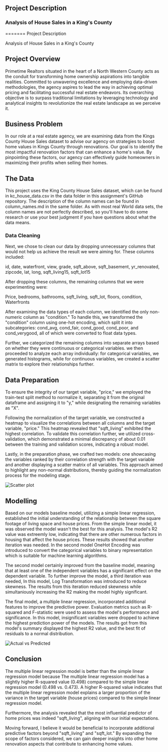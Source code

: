 
## Project Description
### Analysis of House Sales in a King's County
=======
Project Description

Analysis of House Sales in a King's County

## Project Overview
Primetime Realtors situated in the heart of a North Western County acts as the conduit for transforming home ownership aspirations into tangible realities. Committed to unwavering excellence and employing data-driven methodologies, the agency aspires to lead the way in achieving optimal pricing and facilitating successful real estate endeavors. Its overarching objective is to surpass traditional limitations by leveraging technology and analytical insights to revolutionize the real estate landscape as we perceive it.


## Business Problem

In our role at a real estate agency, we are examining data from the Kings County House Sales dataset to advise our agency on strategies to boost home values in Kings County through renovations. Our goal is to identify the most impactful renovation factors that can enhance a home's value. By pinpointing these factors, our agency can effectively guide homeowners in maximizing their profits when selling their homes.


## The Data

This project uses the King County House Sales dataset, which can be found in kc_house_data.csv in the data folder in this assignment's GitHub repository. The description of the column names can be found in column_names.md in the same folder. As with most real World data sets, the column names are not perfectly described, so you'll have to do some research or use your best judgment if you have questions about what the data means.

### Data Cleaning

Next, we chose to clean our data by dropping unnecessary columns that would not help us achieve the result we were aiming for. These columns included:

id,
date,
waterfront,
view,
grade,
sqft_above,
sqft_basement,
yr_renovated,
zipcode,
lat,
long,
sqft_living15,
sqft_lot15

After dropping these columns, the remaining columns that we were experimenting were:

Price,
bedrooms,
bathrooms,
sqft_living,
sqft_lot,
floors,
condition,
Waterfronts

 
After examining the data types of each column, we identified the only non-numeric column as "condition." To handle this, we transformed the "condition" column using one-hot encoding, which split it into subcategories: cond_avg, cond_fair, cond_good, cond_poor, and cond_verygood, all of which were converted to float data types.

Further, we categorized the remaining columns into separate arrays based on whether they were continuous or categorical variables. we then proceeded to analyze each array individually: for categorical variables, we generated histograms, while for continuous variables, we created a scatter matrix to explore their relationships further.


## Data Preparation


To ensure the integrity of our target variable, "price," we employed the train-test split method to normalize it, separating it from the original dataframe and assigning it to "y," while designating the remaining variables as "X".

Following the normalization of the target variable, we constructed a heatmap to visualize the correlations between all columns and the target variable, "price." This heatmap revealed that "sqft_living" exhibited the highest correlation. To validate this correlation further, we  utilized cross-validation, which demonstrated a minimal discrepancy of about 0.01 between the training and validation scores, indicating a robust model.

Lastly, in the preparation phase, we crafted two models: one showcasing the variables ranked by their correlation strength with the target variable and another displaying a scatter matrix of all variables. This approach aimed to highlight any non-normal distributions, thereby guiding the normalization process for the modeling stage.

![Scatter plot](image-3.png)

## Modelling


Based on our models baseline model, utilizing a simple linear regression, established the initial understanding of the relationship between the square footage of living space and house prices. From the simple linear model, it was observed the model wasn't the best for this analysis. The model's R2 value was extreemly low, indicating that there are other numerous factors in housing that affect the house prices. These results showed that another iteration was needed. In the second model OneHot Encoding was introduced to convert the categorical variables to binary representation which is suitable for machine learning algorithms. 

The second model certainly improved from the baseline model, meaning that at least one of the independent variables has a significant effect on the dependent variable. To further improve the model, a third iteration was needed, In this model, Log Transformation was introduced to reduce skewness. The results from this iteration reduced skewness while simultaniously increasing the R2 making the model highly significant. 

The final model, a multiple linear regression, incorporated additional features to improve the predictive power. Evaluation metrics such as R-squared and F-statistic were used to assess the model's performance and significance. In this model, insignificant variables were dropped to achieve the highest prediction power of the models. The results got from this model's summary displayed the highest R2 value, and the best fit of residuals to a normal distribution.

![Actual vs Predicted](image-4.png)


## Conclusion

 The multiple linear regression model is better than the simple linear regression model because The multiple linear regression model has a slightly higher R-squared value (0.498) compared to the simple linear regression model (0.498 vs. 0.473). A higher R-squared value indicates that the multiple linear regression model explains a larger proportion of the variance in the target variable (house prices) compared to the simple linear regression model.

 Furthermore, the analysis revealed that the most influential predictor of home prices was indeed "sqft_living", aligning with our initial expectations. 

 Moving forward, I believe it would be beneficial to incorporate additional predictive factors beyond "sqft_living" and "sqft_lot." By expanding the scope of factors considered, we can gain deeper insights into other home renovation aspects that contribute to enhancing home values.














